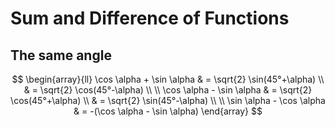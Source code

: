 # Sum and Difference of Functions

## The same angle

$$
\begin{array}{ll}
\cos \alpha + \sin \alpha & = \sqrt{2} \sin(45°+\alpha)
\\
& = \sqrt{2} \cos(45°-\alpha)
\\
\\
\cos \alpha - \sin \alpha & = \sqrt{2} \cos(45°+\alpha)
\\
& = \sqrt{2} \sin(45°-\alpha)
\\
\\
\sin \alpha - \cos \alpha & = -(\cos \alpha - \sin \alpha)
\end{array}
$$

